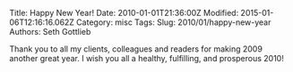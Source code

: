 Title: Happy New Year!
Date: 2010-01-01T21:36:00Z
Modified: 2015-01-06T12:16:16.062Z
Category: misc
Tags: 
Slug: 2010/01/happy-new-year
Authors: Seth Gottlieb

Thank you to all my clients, colleagues and readers for making 2009 another great year.  I wish you all a healthy, fulfilling, and prosperous 2010!
